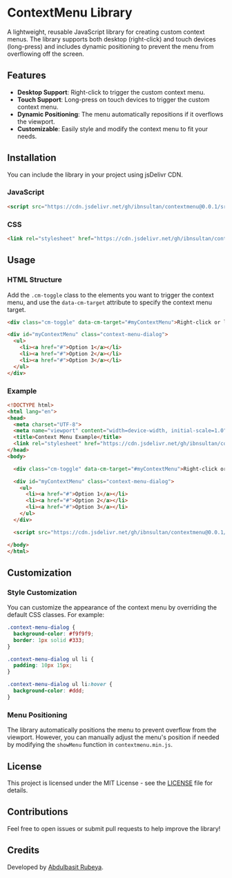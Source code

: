# ContextMenu Library

A lightweight, reusable JavaScript library for creating custom context menus. The library supports both desktop (right-click) and touch devices (long-press) and includes dynamic positioning to prevent the menu from overflowing off the screen.

## Features
- **Desktop Support**: Right-click to trigger the custom context menu.
- **Touch Support**: Long-press on touch devices to trigger the custom context menu.
- **Dynamic Positioning**: The menu automatically repositions if it overflows the viewport.
- **Customizable**: Easily style and modify the context menu to fit your needs.

## Installation

You can include the library in your project using jsDelivr CDN.

### JavaScript
```html
<script src="https://cdn.jsdelivr.net/gh/ibnsultan/contextmenu@0.0.1/src/js/contextmenu.min.js"></script>
```

### CSS
```html
<link rel="stylesheet" href="https://cdn.jsdelivr.net/gh/ibnsultan/contextmenu@0.0.1/src/css/contextmenu.min.css">
```

## Usage

### HTML Structure

Add the `.cm-toggle` class to the elements you want to trigger the context menu, and use the `data-cm-target` attribute to specify the context menu target.

```html
<div class="cm-toggle" data-cm-target="#myContextMenu">Right-click or long-press me!</div>

<div id="myContextMenu" class="context-menu-dialog">
  <ul>
    <li><a href="#">Option 1</a></li>
    <li><a href="#">Option 2</a></li>
    <li><a href="#">Option 3</a></li>
  </ul>
</div>
```

### Example

```html
<!DOCTYPE html>
<html lang="en">
<head>
  <meta charset="UTF-8">
  <meta name="viewport" content="width=device-width, initial-scale=1.0">
  <title>Context Menu Example</title>
  <link rel="stylesheet" href="https://cdn.jsdelivr.net/gh/ibnsultan/contextmenu@0.0.1/src/css/contextmenu.min.css">
</head>
<body>

  <div class="cm-toggle" data-cm-target="#myContextMenu">Right-click or long-press me!</div>

  <div id="myContextMenu" class="context-menu-dialog">
    <ul>
      <li><a href="#">Option 1</a></li>
      <li><a href="#">Option 2</a></li>
      <li><a href="#">Option 3</a></li>
    </ul>
  </div>

  <script src="https://cdn.jsdelivr.net/gh/ibnsultan/contextmenu@0.0.1/src/js/contextmenu.min.js"></script>

</body>
</html>
```

## Customization

### Style Customization

You can customize the appearance of the context menu by overriding the default CSS classes. For example:

```css
.context-menu-dialog {
  background-color: #f9f9f9;
  border: 1px solid #333;
}

.context-menu-dialog ul li {
  padding: 10px 15px;
}

.context-menu-dialog ul li:hover {
  background-color: #ddd;
}
```

### Menu Positioning

The library automatically positions the menu to prevent overflow from the viewport. However, you can manually adjust the menu's position if needed by modifying the `showMenu` function in `contextmenu.min.js`.

## License

This project is licensed under the MIT License - see the [LICENSE](LICENSE) file for details.

## Contributions

Feel free to open issues or submit pull requests to help improve the library!

## Credits

Developed by [Abdulbasit Rubeya](https://github.com/ibnsultan).
